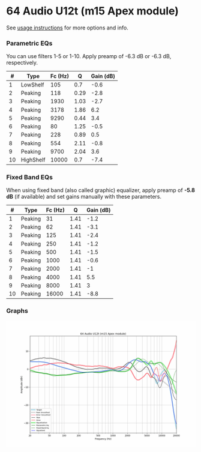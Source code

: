 # 64 Audio U12t (m15 Apex module)
See [usage instructions](https://github.com/jaakkopasanen/AutoEq#usage) for more options and info.

### Parametric EQs
You can use filters 1-5 or 1-10. Apply preamp of -6.3 dB or -6.3 dB, respectively.

|   # | Type      |   Fc (Hz) |    Q |   Gain (dB) |
|-----|-----------|-----------|------|-------------|
|   1 | LowShelf  |       105 | 0.7  |        -0.6 |
|   2 | Peaking   |       118 | 0.29 |        -2.8 |
|   3 | Peaking   |      1930 | 1.03 |        -2.7 |
|   4 | Peaking   |      3178 | 1.86 |         6.2 |
|   5 | Peaking   |      9290 | 0.44 |         3.4 |
|   6 | Peaking   |        80 | 1.25 |        -0.5 |
|   7 | Peaking   |       228 | 0.89 |         0.5 |
|   8 | Peaking   |       554 | 2.11 |        -0.8 |
|   9 | Peaking   |      9700 | 2.04 |         3.6 |
|  10 | HighShelf |     10000 | 0.7  |        -7.4 |

### Fixed Band EQs
When using fixed band (also called graphic) equalizer, apply preamp of **-5.8 dB** (if available) and set gains manually with these parameters.

|   # | Type    |   Fc (Hz) |    Q |   Gain (dB) |
|-----|---------|-----------|------|-------------|
|   1 | Peaking |        31 | 1.41 |        -1.2 |
|   2 | Peaking |        62 | 1.41 |        -3.1 |
|   3 | Peaking |       125 | 1.41 |        -2.4 |
|   4 | Peaking |       250 | 1.41 |        -1.2 |
|   5 | Peaking |       500 | 1.41 |        -1.5 |
|   6 | Peaking |      1000 | 1.41 |        -0.6 |
|   7 | Peaking |      2000 | 1.41 |        -1   |
|   8 | Peaking |      4000 | 1.41 |         5.5 |
|   9 | Peaking |      8000 | 1.41 |         3   |
|  10 | Peaking |     16000 | 1.41 |        -8.8 |

### Graphs
![](./64%20Audio%20U12t%20(m15%20Apex%20module).png)
